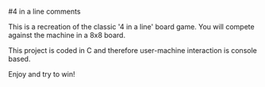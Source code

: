 #4 in a line comments

This is a recreation of the classic '4 in a line' board game. You will compete against the machine in a 8x8 board. 

This project is coded in C and therefore user-machine interaction is console based.  

Enjoy and try to win!
